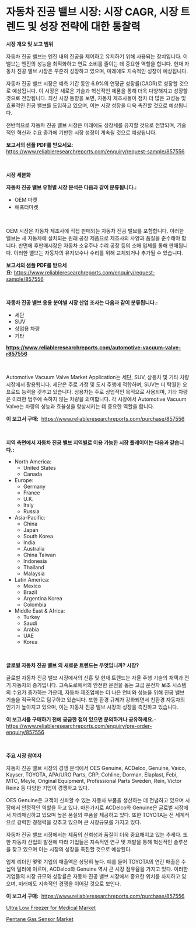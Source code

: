 <p><h1>자동차 진공 밸브 시장: 시장 CAGR, 시장 트렌드 및 성장 전략에 대한 통찰력</h1></p><p><strong>시장 개요 및 보고 범위</strong></p>
<p><p>자동차 진공 밸브는 엔진 내의 진공을 제어하고 유지하기 위해 사용되는 장치입니다. 이 밸브는 엔진의 성능을 최적화하고 연료 소비를 줄이는 데 중요한 역할을 합니다. 현재 자동차 진공 밸브 시장은 꾸준히 성장하고 있으며, 미래에도 지속적인 성장이 예상됩니다. </p><p>자동차 진공 밸브 시장은 예측 기간 동안 6.9%의 연평균 성장률(CAGR)로 성장할 것으로 예상됩니다. 이 시장은 새로운 기술과 혁신적인 제품을 통해 더욱 다양해지고 성장할 것으로 전망됩니다. 최신 시장 동향을 보면, 자동차 제조사들이 점차 더 많은 고성능 및 효율적인 진공 밸브를 도입하고 있으며, 이는 시장 성장을 더욱 촉진할 것으로 예상됩니다.</p><p>전반적으로 자동차 진공 밸브 시장은 미래에도 성장세를 유지할 것으로 전망되며, 기술적인 혁신과 수요 증가에 기반한 시장 성장이 계속될 것으로 예상됩니다.</p></p>
<p><strong>보고서의 샘플 PDF를 받으세요:</strong> <a href="https://www.reliableresearchreports.com/enquiry/request-sample/857556">https://www.reliableresearchreports.com/enquiry/request-sample/857556</a></p>
<p>&nbsp;</p>
<p><strong>시장 세분화</strong></p>
<p><strong>자동차 진공 밸브 유형별 시장 분석은 다음과 같이 분류됩니다.:</strong></p>
<p><ul><li>OEM 마켓</li><li>애프터마켓</li></ul></p>
<p>&nbsp;</p>
<p><p>OEM 시장은 자동차 제조사에 직접 판매되는 자동차 진공 밸브를 포함합니다. 이러한 밸브는 새 자동차에 설치되는 원래 공장 제품으로 제조사의 사양과 품질을 준수해야 합니다. 반면에 후판매시장은 자동차 소유주나 수리 공장 등의 소매 업체를 통해 판매됩니다. 이러한 밸브는 자동차의 유지보수나 수리를 위해 교체되거나 추가될 수 있습니다.</p></p>
<p><strong>보고서의 샘플 PDF를 받으세요:</strong>&nbsp;<a href="https://www.reliableresearchreports.com/enquiry/request-sample/857556">https://www.reliableresearchreports.com/enquiry/request-sample/857556</a></p>
<p>&nbsp;</p>
<p><strong> 자동차 진공 밸브 응용 분야별 시장 산업 조사는 다음과 같이 분류됩니다.:</strong></p>
<p><ul><li>세단</li><li>SUV</li><li>상업용 차량</li><li>기타</li></ul></p>
<p><strong><a href="https://www.reliableresearchreports.com/automotive-vacuum-valve-r857556">https://www.reliableresearchreports.com/automotive-vacuum-valve-r857556</a></strong></p>
<p>&nbsp;</p>
<p><p>Automotive Vacuum Valve Market Application는 세단, SUV, 상용차 및 기타 차량 시장에서 활용됩니다. 세단은 주로 가정 및 도시 주행에 적합하며, SUV는 더 탁월한 오프로드 능력을 갖추고 있습니다. 상용차는 주로 상업적인 목적으로 사용되며, 기타 차량은 이러한 범주에 속하지 않는 차량을 의미합니다. 각 시장에서 Automotive Vacuum Valve는 차량의 성능과 효율성을 향상시키는 데 중요한 역할을 합니다.</p></p>
<p><strong>이 보고서 구매:</strong>&nbsp; <a href="https://www.reliableresearchreports.com/purchase/857556">https://www.reliableresearchreports.com/purchase/857556</a></p>
<p>&nbsp;</p>
<p><strong>지역 측면에서 자동차 진공 밸브 지역별로 이용 가능한 시장 플레이어는 다음과 같습니다.:</strong></p>
<p><ul>
    <li>
        North America:
        <ul>
            <li>United States</li>
            <li>Canada</li>
        </ul>
    </li>
    <li>
        Europe:
        <ul>
            <li>Germany</li>
            <li>France</li>
            <li>U.K.</li>
            <li>Italy</li>
            <li>Russia</li>
        </ul>
    </li>
    <li>
        Asia-Pacific:
        <ul>
            <li>China</li>
            <li>Japan</li>
            <li>South Korea</li>
            <li>India</li>
            <li>Australia</li>
            <li>China Taiwan</li>
            <li>Indonesia</li>
            <li>Thailand</li>
            <li>Malaysia</li>
        </ul>
    </li>
    <li>
        Latin America:
        <ul>
            <li>Mexico</li>
            <li>Brazil</li>
            <li>Argentina Korea</li>
            <li>Colombia</li>
        </ul>
    </li>
    <li>
        Middle East & Africa:
        <ul>
            <li>Turkey</li>
            <li>Saudi</li>
            <li>Arabia</li>
            <li>UAE</li>
            <li>Korea</li>
        </ul>
    </li>
    </ul></p>
<p>&nbsp;</p>
<p><strong>글로벌 자동차 진공 밸브 의 새로운 트렌드는 무엇입니까? 시장?</strong></p>
<p><p>글로벌 자동차 진공 밸브 시장에서의 신흥 및 현재 트렌드는 자율 주행 기술의 채택과 전기 자동차의 증가입니다. 고속도로에서의 안전한 운전을 돕는 고급 운전자 보조 시스템의 수요가 증가하는 가운데, 자동차 제조업체는 더 나은 연비와 성능을 위해 진공 밸브 기술을 적극적으로 탐구하고 있습니다. 또한 환경 규제가 강화되면서 친환경 자동차의 인기가 높아지고 있으며, 이는 자동차 진공 밸브 시장의 성장을 촉진하고 있습니다.</p></p>
<p><strong>이 보고서를 구매하기 전에 궁금한 점이 있으면 문의하거나 공유하세요.</strong>- <a href="https://www.reliableresearchreports.com/enquiry/pre-order-enquiry/857556">https://www.reliableresearchreports.com/enquiry/pre-order-enquiry/857556</a></p>
<p>&nbsp;</p>
<p><strong>주요 시장 참여자</strong></p>
<p><p>자동차 진공 밸브 시장의 경쟁 분석에서 OES Genuine, ACDelco, Genuine, Vaico, Kayser, TOYOTA, APA/URO Parts, CRP, Cohline, Dorman, Elaplast, Febi, MTC, Meyle, Original Equipment, Professional Parts Sweden, Rein, Victor Reinz 등 다양한 기업이 경쟁하고 있다. </p><p>OES Genuine은 고객이 신뢰할 수 있는 자동차 부품을 생산하는 데 전념하고 있으며 시장에서 안정적인 역할을 하고 있다. 마찬가지로 ACDelco와 Genuine은 글로벌 시장에서 자리매김하고 있으며 높은 품질의 부품을 제공하고 있다. 또한 TOYOTA는 전 세계적으로 강력한 경쟁력을 갖추고 있으며 큰 시장규모를 가지고 있다. </p><p>자동차 진공 밸브 시장에서는 제품의 신뢰성과 품질이 더욱 중요해지고 있는 추세다. 또한 자동차 산업의 발전에 따라 기업들은 지속적인 연구 및 개발을 통해 혁신적인 솔루션을 찾고 있으며 이는 시장의 성장을 촉진할 것으로 예상된다. </p><p>업계 리더인 몇몇 기업의 매출액은 상당히 높다. 예를 들어 TOYOTA의 연간 매출은 수십억 달러에 이르며, ACDelco와 Genuine 역시 큰 시장 점유율을 가지고 있다. 이러한 기업들의 시장 규모와 성장률은 자동차 진공 밸브 시장에서 중요한 위치를 차지하고 있으며, 미래에도 지속적인 경쟁을 이어갈 것으로 보인다.</p></p>
<p><strong>이 보고서 구매:</strong>&nbsp;&nbsp;<a href="https://www.reliableresearchreports.com/purchase/857556">https://www.reliableresearchreports.com/purchase/857556</a></p>
<p><p><a href="https://github.com/lataunyatinikmelvin59ilbd0dv/Market-Research-Report-List-2/blob/main/ultra-low-freezer-for-medical-market.md">Ultra Low Freezer for Medical Market</a></p><p><a href="https://cute-banjo-8ca.notion.site/Pentane-Gas-Sensor-Market-Size-CAGR-Trends-2024-2030-86ceba9ee9b440af95a175cb8c907fb2">Pentane Gas Sensor Market</a></p></p>